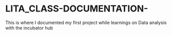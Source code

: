 # LITA_CLASS-DOCUMENTATION-
This is where I documented my first project while learnings on Data analysis with the incubator hub
